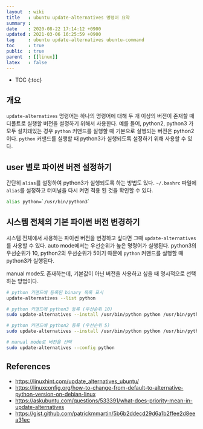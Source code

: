 ```yaml
---
layout  : wiki
title   : ubuntu update-alternatives 명령어 요약
summary : 
date    : 2020-08-22 17:14:12 +0900
updated : 2021-03-06 16:25:59 +0900
tag     : ubuntu update-alternatives ubuntu-command
toc     : true
public  : true
parent  : [[linux]]
latex   : false
---
```

* TOC
{:toc}

## 개요

`update-alternatives` 명령어는 하나의 명령어에 대해 두 개 이상의 버전이 존재할 때 디폴트로 실행할 버전을 설정하기 위해서 사용한다. 예를 들어, python2, python3 가 모두 설치돼있는 경우 `python` 커맨드를 실행할 때 기본으로 실행되는 버전은 python2이다. `python` 커맨드를 실행할 때 python3가 실행되도록 설정하기 위해 사용할 수 있다.

## user 별로 파이썬 버전 설정하기

간단히 `alias`를 설정하여 python3가 실행되도록 하는 방법도 있다. `~/.bashrc` 파일에 `alias`를 설정하고 터미널을 다시 켜면 적용 된 것을 확인할 수 있다.

```bash
alias python=`/usr/bin/python3`
```

## 시스템 전체의 기본 파이썬 버전 변경하기

시스템 전체에서 사용하는 파이썬 버전을 변경하고 싶다면 그때 `update-alternatives`를 사용할 수 있다.
auto mode에서는 우선순위가 높은 명령어가 실행된다. python3의 우선순위가 10, python2의 우선순위가 5이기 때문에 `python` 커맨드를 실행할 때 python3가 실행된다.

manual mode도 존재하는데, 기본값이 아닌 버전을 사용하고 싶을 때 명시적으로 선택하는 방법이다.

```bash
# python 커맨드에 등록된 binary 목록 표시
update-alternatives --list python

# python 커맨드에 python3 등록 (우선순위 10)
sudo update-alternatives --install /usr/bin/python python /usr/bin/python3 10

# python 커맨드에 python2 등록 (우선순위 5)
sudo update-alternatives --install /usr/bin/python python /usr/bin/python2 5

# manual mode로 버전을 선택
sudo update-alternatives --config python
```

## References

- <https://linuxhint.com/update_alternatives_ubuntu/>
- <https://linuxconfig.org/how-to-change-from-default-to-alternative-python-version-on-debian-linux>
- <https://askubuntu.com/questions/533391/what-does-priority-mean-in-update-alternatives>
- <https://gist.github.com/patrickmmartin/5b6b2ddecd29d6a1b2ffee2d8eea31ec>

